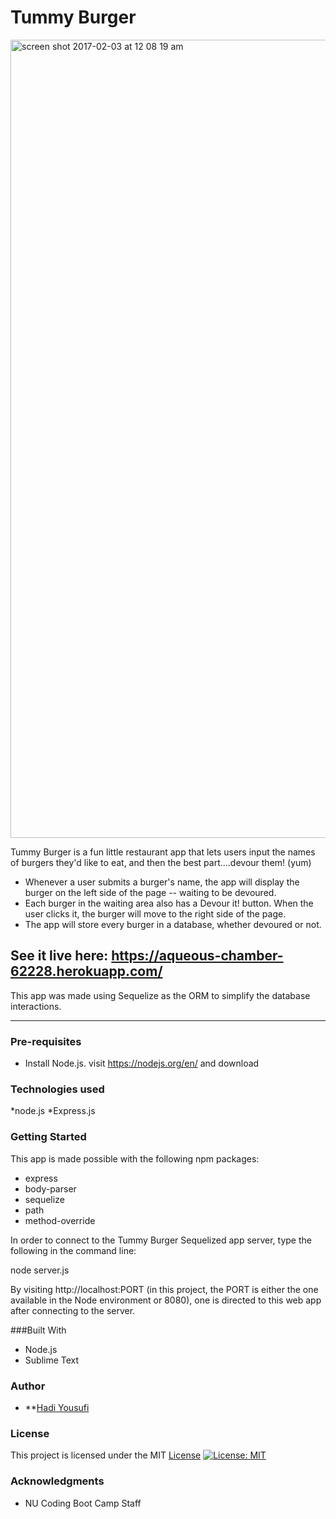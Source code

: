 # Tummy Burger
<img width="1277" alt="screen shot 2017-02-03 at 12 08 19 am" src="https://cloud.githubusercontent.com/assets/20719058/22581414/5c7ca398-e9a5-11e6-82fd-437296eb8d4e.png">

Tummy Burger is a fun little restaurant app that lets users input the names of burgers they'd like to eat, and then the best part....devour them! (yum)

* Whenever a user submits a burger's name, the app will display the burger on the left side of the page -- waiting to be devoured.
* Each burger in the waiting area also has a Devour it! button. When the user clicks it, the burger will move to the right side of the page.
* The app will store every burger in a database, whether devoured or not.

## See it live here: https://aqueous-chamber-62228.herokuapp.com/

This app was made using Sequelize as the ORM to simplify the database interactions.

---

### Pre-requisites

* Install Node.js. visit https://nodejs.org/en/ and download

### Technologies used

*node.js
*Express.js


### Getting Started
This app is made possible with the following npm packages:
* express
* body-parser
* sequelize
* path
* method-override

In order to connect to the Tummy Burger Sequelized app server, type the following in the command line:

 node server.js

By visiting http://localhost:PORT (in this project, the PORT is either the one available in the Node environment or 8080), one is directed to this web app after connecting to the server.



###Built With
* Node.js
* Sublime Text


### Author
* **[Hadi Yousufi](https://github.com/hadicodes)

### License
This project is licensed under the MIT [License](https://github.com/hadicodes/Tummy-Burger-Sequelized/blob/master/LICENSE.md)
[![License: MIT](https://img.shields.io/badge/License-MIT-yellow.svg)](https://opensource.org/licenses/MIT)  



### Acknowledgments

* NU Coding Boot Camp Staff
